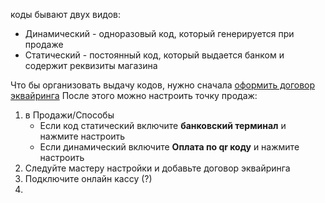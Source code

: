 коды бывают двух видов:
- Динамический - одноразовый код, который генерируется при продаже
- Статический  - постоянный код, который выдается банком и содержит реквизиты магазина

Что бы организовать выдачу кодов, нужно сначала [оформить договор эквайринга](https://saby.ru/help/account/acquiring/qr#_kak_nastroit/) 
После этого можно настроить точку продаж:
1. в Продажи/Способы 
	- Если код статический включите **банковский терминал** и нажмите настроить
	- Если динамический включите **Оплата по qr коду** и нажмите настроить
2. Следуйте мастеру настройки и добавьте договор эквайринга
3. Подключите онлайн кассу (?)
4. 